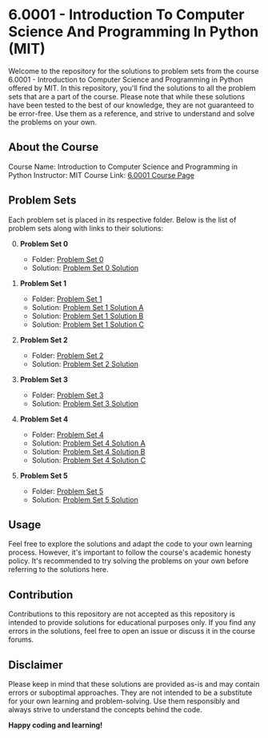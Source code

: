 # 6.0001 - Introduction To Computer Science And Programming In Python (MIT)

Welcome to the repository for the solutions to problem sets from the course 6.0001 - Introduction to Computer Science and Programming in Python offered by MIT. In this repository, you'll find the solutions to all the problem sets that are a part of the course. Please note that while these solutions have been tested to the best of our knowledge, they are not guaranteed to be error-free. Use them as a reference, and strive to understand and solve the problems on your own.

## About the Course

Course Name: Introduction to Computer Science and Programming in Python
Instructor: MIT
Course Link: [6.0001 Course Page](https://ocw.mit.edu/courses/6-0001-introduction-to-computer-science-and-programming-in-python-fall-2016/)

## Problem Sets

Each problem set is placed in its respective folder. Below is the list of problem sets along with links to their solutions:

0. **Problem Set 0**
   - Folder: [Problem Set 0](./pset_0)
   - Solution: [Problem Set 0 Solution](./pset_0/pset_0.py)

1. **Problem Set 1**
   - Folder: [Problem Set 1](./pset_1)
   - Solution: [Problem Set 1 Solution A](./pset_1/part_a_house_hunting.py)
   - Solution: [Problem Set 1 Solution B](./pset_1/part_b_saving_with_a_raise.py)
   - Solution: [Problem Set 1 Solution C](./pset_1/part_c_finding_the_right_amount_to_save_away.py)

2. **Problem Set 2**
   - Folder: [Problem Set 2](./pset_2)
   - Solution: [Problem Set 2 Solution](./pset_2/hangman.py)

3. **Problem Set 3**
   - Folder: [Problem Set 3](./pset_3)
   - Solution: [Problem Set 3 Solution](./pset_3/ps3.py)

4. **Problem Set 4**
   - Folder: [Problem Set 4](./pset_4)
   - Solution: [Problem Set 4 Solution A](./pset_4/ps4a.py)
   - Solution: [Problem Set 4 Solution B](./pset_4/ps4b.py)
   - Solution: [Problem Set 4 Solution C](./pset_4/ps4c.py)

5. **Problem Set 5**
   - Folder: [Problem Set 5](./pset_5)
   - Solution: [Problem Set 5 Solution](./pset_5/ps5.py)

## Usage

Feel free to explore the solutions and adapt the code to your own learning process. However, it's important to follow the course's academic honesty policy. It's recommended to try solving the problems on your own before referring to the solutions here.

## Contribution

Contributions to this repository are not accepted as this repository is intended to provide solutions for educational purposes only. If you find any errors in the solutions, feel free to open an issue or discuss it in the course forums.

## Disclaimer

Please keep in mind that these solutions are provided as-is and may contain errors or suboptimal approaches. They are not intended to be a substitute for your own learning and problem-solving. Use them responsibly and always strive to understand the concepts behind the code.

**Happy coding and learning!**
